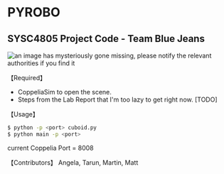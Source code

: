 # PYROBO
## SYSC4805 Project Code - Team Blue Jeans

![an image has mysteriously gone missing, please notify the relevant authorities if you find it](https://github.com/SYSC4805-Winter-2021/project-blue-jeans/master/misc/concept.png)

【Required】
 - CoppeliaSim to open the scene.
 - Steps from the Lab Report that I'm too lazy to get right now. [TODO]

【Usage】
```bash
$ python -p <port> cuboid.py
$ python main -p <port>
```

current Coppelia Port = 8008

【Contributors】
Angela, Tarun, Martin, Matt